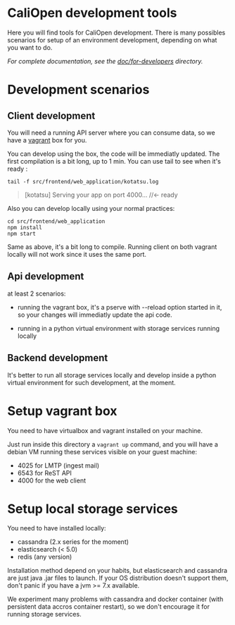# CaliOpen development tools

Here you will find tools for CaliOpen development. There is many possibles
scenarios for setup of an environment development, depending on what you
want to do.

_For complete documentation, see the [doc/for-developers](../doc/for-developers) directory._

# Development scenarios

## Client development

You will need a running API server where you can consume data, so we have a
[vagrant](https://vagrantup.com) box for you.

You can develop using the box, the code will be immediatly updated. The first compilation is a bit
long, up to 1 min. You can use tail to see when it's ready :

```
tail -f src/frontend/web_application/kotatsu.log
```

> [kotatsu] Serving your app on port 4000... //<- ready

Also you can develop locally using your normal practices:

```
cd src/frontend/web_application
npm install
npm start
```

Same as above, it's a bit long to compile. Running client on both vagrant locally will not work
since it uses the same port.


## Api development

at least 2 scenarios:

- running the vagrant box, it's a pserve with --reload option started
  in it, so your changes will immediatly update the api code.

- running in a python virtual environment with storage services running locally

## Backend development

It's better to run all storage services locally and develop inside a python virtual
environment for such development, at the moment.

# Setup vagrant box

You need to have virtualbox and vagrant installed on your machine.

Just run inside this directory a ``vagrant up`` command, and you will have a debian
VM running these services visible on your guest machine:

- 4025 for LMTP (ingest mail)
- 6543 for ReST API
- 4000 for the web client


# Setup local storage services

You need to have installed locally:
- cassandra (2.x series for the moment)
- elasticsearch (< 5.0)
- redis (any version)

Installation method depend on your habits, but elasticsearch and cassandra are just
java .jar files to launch. If your OS distribution doesn't support them, don't panic
if you have a jvm >= 7.x available.

We experiment many problems with cassandra and docker container (with persistent
data accros container restart), so we don't encourage it for running storage services.
